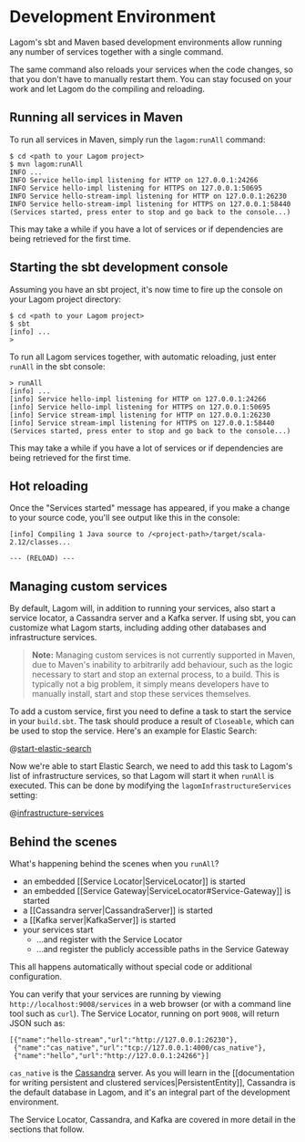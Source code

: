 # Development Environment

Lagom's sbt and Maven based development environments allow running any number of services together with a single command.

The same command also reloads your services when the code changes, so that you don't have to manually restart them. You can stay focused on your work and let Lagom do the compiling and reloading.

## Running all services in Maven

To run all services in Maven, simply run the `lagom:runAll` command:

```console
$ cd <path to your Lagom project>
$ mvn lagom:runAll
INFO ...
INFO Service hello-impl listening for HTTP on 127.0.0.1:24266
INFO Service hello-impl listening for HTTPS on 127.0.0.1:50695
INFO Service hello-stream-impl listening for HTTP on 127.0.0.1:26230
INFO Service hello-stream-impl listening for HTTPS on 127.0.0.1:58440
(Services started, press enter to stop and go back to the console...)
```

This may take a while if you have a lot of services or if dependencies are being retrieved for the first time.

## Starting the sbt development console

Assuming you have an sbt project, it's now time to fire up the console on your Lagom project directory:

```console
$ cd <path to your Lagom project>
$ sbt
[info] ...
>
```

To run all Lagom services together, with automatic reloading, just enter `runAll` in the sbt console:

```console
> runAll
[info] ...
[info] Service hello-impl listening for HTTP on 127.0.0.1:24266
[info] Service hello-impl listening for HTTPS on 127.0.0.1:50695
[info] Service stream-impl listening for HTTP on 127.0.0.1:26230
[info] Service stream-impl listening for HTTPS on 127.0.0.1:58440
(Services started, press enter to stop and go back to the console...)
```

This may take a while if you have a lot of services or if dependencies are being retrieved for the first time.

## Hot reloading

Once the "Services started" message has appeared, if you make a change to your source code, you'll see output like this in the console:

```console
[info] Compiling 1 Java source to /<project-path>/target/scala-2.12/classes...

--- (RELOAD) ---
```

## Managing custom services

By default, Lagom will, in addition to running your services, also start a service locator, a Cassandra server and a Kafka server. If using sbt, you can customize what Lagom starts, including adding other databases and infrastructure services.

> **Note:** Managing custom services is not currently supported in Maven, due to Maven's inability to arbitrarily add behaviour, such as the logic necessary to start and stop an external process, to a build. This is typically not a big problem, it simply means developers have to manually install, start and stop these services themselves.

To add a custom service, first you need to define a task to start the service in your `build.sbt`. The task should produce a result of `Closeable`, which can be used to stop the service. Here's an example for Elastic Search:

@[start-elastic-search](code/dev-environment.sbt)

Now we're able to start Elastic Search, we need to add this task to Lagom's list of infrastructure services, so that Lagom will start it when `runAll` is executed. This can be done by modifying the `lagomInfrastructureServices` setting:

@[infrastructure-services](code/dev-environment.sbt)

## Behind the scenes

<!-- copied this section to concepts, perhaps it can be removed later -->
What's happening behind the scenes when you `runAll`?

* an embedded [[Service Locator|ServiceLocator]] is started
* an embedded [[Service Gateway|ServiceLocator#Service-Gateway]] is started
* a [[Cassandra server|CassandraServer]] is started
* a [[Kafka server|KafkaServer]] is started
* your services start
    * ...and register with the Service Locator
    * ...and register the publicly accessible paths in the Service Gateway

This all happens automatically without special code or additional configuration.

<!--end copied section -->

You can verify that your services are running by viewing `http://localhost:9008/services` in a web browser (or with a command line tool such as `curl`). The Service Locator, running on port `9008`, will return JSON such as:

```
[{"name":"hello-stream","url":"http://127.0.0.1:26230"},
 {"name":"cas_native","url":"tcp://127.0.0.1:4000/cas_native"},
 {"name":"hello","url":"http://127.0.0.1:24266"}]
```

`cas_native` is the [Cassandra](https://cassandra.apache.org/) server. As you will learn in the [[documentation for writing persistent and clustered services|PersistentEntity]], Cassandra is the default database in Lagom, and it's an integral part of the development environment.

The Service Locator, Cassandra, and Kafka are covered in more detail in the sections that follow.

